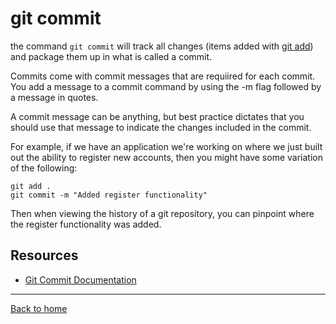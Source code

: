 # git commit
the command `git commit` will track all changes (items added with [git add](./Add.md)) and package them up in what is called a commit.

Commits come with commit messages that are requiired for each commit.  You add a message to a commit command by using the -m flag followed by a message in quotes.

A commit message can be anything, but best practice dictates that you should use that message to indicate the changes included in the commit.

For example, if we have an application we're working on where we just built out the ability to register new accounts, then you might have some variation of the following:
```
git add .
git commit -m "Added register functionality"
```
Then when viewing the history of a git repository, you can pinpoint where the register functionality was added.
## Resources
- [Git Commit Documentation](https://git-scm.com/docs/git-commit)
---
[Back to home](../README.md)